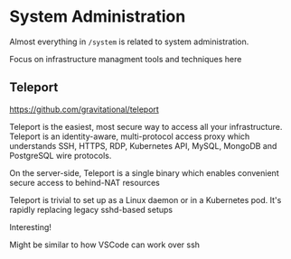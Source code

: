 # System Administration

Almost everything in `/system` is related to system administration. 

Focus on infrastructure managment tools and techniques here

## Teleport

https://github.com/gravitational/teleport

Teleport is the easiest, most secure way to access all your infrastructure. Teleport is an identity-aware, multi-protocol access proxy which understands SSH, HTTPS, RDP, Kubernetes API, MySQL, MongoDB and PostgreSQL wire protocols.

On the server-side, Teleport is a single binary which enables convenient secure access to behind-NAT resources


Teleport is trivial to set up as a Linux daemon or in a Kubernetes pod. It's rapidly replacing legacy sshd-based setups

Interesting!

Might be similar to how VSCode can work over ssh
